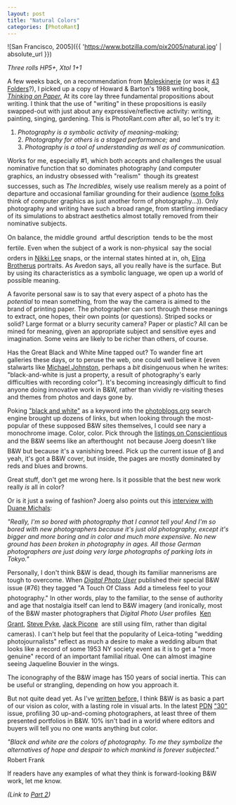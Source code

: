```yaml
---
layout: post
title: "Natural Colors"
categories: [PhotoRant]
---
```



![San Francisco, 2005]({{ 'https://www.botzilla.com/pix2005/natural.jpg' | absolute_url }})


<i>Three rolls HP5+, Xtol 1+1</i>

A few weeks back, on a recommendation from <a href="http://www.moleskinerie.com/">Moleskinerie</a> (or was it <a href="http://www.43folders.com/">43 Folders</a>?), I picked up a copy of Howard & Barton's 1988 writing book, <a href="http://www.powells.com/cgi-bin/biblio?partner_id=25342&cgi=biblio&show=trade+paperback:0688077587:0688077587:4.95"><cite>Thinking on Paper.</cite></a> At its core lay three fundamental propositions about writing. I think that the use of "writing" in these propositions is easily swapped-out with just about any expressive/reflective activity: writing, painting, singing, gardening. This is PhotoRant.com after all, so let's try it:

<!--more-->
1. <i>Photography is a symbolic activity of meaning-making;</i><br />2. <i>Photography for others is a staged performance;</i> and<br />3. <i>Photography is a tool of understanding as well as of communication.</i>

Works for me, especially #1, which both accepts and challenges the usual nominative function that so dominates photography (and computer graphics, an industry obsessed with "realism" &#151; though its greatest successes, such as <i>The Incredibles,</i> wisely use realism merely as a point of departure and occasional familiar grounding for their audience (<a href="http://www.syabi.com/">some folks</a> think of computer graphics as just another form of photography...)). Only photography and writing have such a broad range, from startling immediacy of its simulations to abstract aesthetics almost totally removed from their nominative subjects.

On balance, the middle ground &#151; artful description &#151; tends to be the most fertile. Even when the subject of a work is non-physical &#151; say the social orders in <a href="http://www.tonkonow.com/lee.html">Nikki Lee</a> snaps, or the internal states hinted at in, oh, <a href="http://www.culturebase.net/artist.php?735">Elina Brotherus</a> portraits. As Avedon says, all you really have is the surface. But by using its characteristics as a symbolic language, we open up a world of possible meaning.

A favorite personal saw is to say that every aspect of a photo has the <i>potential</i> to mean something, from the way the camera is aimed to the brand of printing paper. The photographer can sort through these meanings to extract, one hopes, their own points (or questions). Striped socks or solid? Large format or a blurry security camera? Paper or plastic? All can be mined for meaning, given an appropriate subject and sensitive eyes and imagination. Some veins are likely to be richer than others, of course.

Has the Great Black and White Mine tapped out? To wander fine art galleries these days, or to peruse the web, one could well believe it (even stalwarts like <a href="http://www.luminous-landscape.com/columns/mj-dof-response.shtml">Michael Johnston,</a> perhaps a <i>bit</i> disingenuous when he writes: "black-and-white is just a property, a result of photography's early difficulties with recording color"). It's becoming increasingly difficult to find anyone doing innovative work in B&W, rather than vividly re-visiting theses and themes from photos and days gone by.

Poking <a href="http://www.photoblogs.org/search/?keyword=black+and+white">"black and white"</a> as a keyword into the <a href="http://www.photoblogs.org/">photoblogs.org</a> search engine brought up dozens of links, but when looking through the most-popular of these supposed B&W sites themselves, I could see nary a monochrome image. Color, color. Pick through the <a href="http://www.jmcolberg.com/weblog/archives/cat_contemporary_photographers.html">listings on Conscientious</a> and the B&W seems like an afterthought &#151; not because Joerg doesn't like B&W but because it's a vanishing breed. Pick up the current issue of <a href="http://www.foto8.com/">8</a> and yeah, it's got a B&W cover, but inside, the pages are mostly dominated by reds and blues and browns.

Great stuff, don't get me wrong here. Is it possible that the best new work really <i>is</i> all in color?

Or is it just a swing of fashion? Joerg also points out this <a href="http://www.pittsburghcitypaper.ws/scripts/printIt.cfm?ref=1889">interview with Duane Michals</a>:

<i>"Really, I'm so bored with photography that I cannot tell you! And I'm so bored with new photographers because it's just old photography, except it's bigger and more boring and in color and much more expensive. No new ground has been broken in photography in ages. All those German photographers are just doing very large photographs of parking lots in Tokyo."</i>

Personally, I don't think B&W is dead, though its familiar mannerisms are tough to overcome. When <a href="http://www.digitalphotouser.co.uk/"><cite>Digital Photo User</cite></a> published their special B&W issue (#76) they tagged "A Touch Of Class &#151; Add a timeless feel to your photography." In other words, play to the familiar, to the sense of authority and age that nostalgia itself can lend to B&W imagery (and ironically, most of the B&W master photographers that <cite>Digital Photo User</cite> profiles &#151; <a href="http://www.irish-photography.com/exhibitions/grant.html">Ken Grant</a>, <a href="http://www.pyke-eye.com/">Steve Pyke</a>, <a href="http://www.jackpicone.com">Jack Picone</a> &#151; are still using film, rather than digital cameras). I can't help but feel that the popularity of Leica-toting "wedding photojournalists" reflect as much a desire to make a wedding album that looks like a record of some 1953 NY society event as it is to get a "more genuine" record of an important familial ritual. One can almost imagine seeing Jaqueline Bouvier in the wings.

The iconography of the B&W image has 150 years of social inertia. This can be useful or strangling, depending on how you approach it.

But not quite dead yet. As I've <a href="{{ site.baseurl }}{% post_url 2003-09-15-Scotopic-Photo-Topic %}">written before,</a> I think B&W is as basic a part of our vision as color, with a lasting role in visual arts. In the latest <a href="http://www.pdnonline.com/">PDN</a> <a href="http://pdngallery.com/gallery/pdns30/2005/">"30"</a> issue, profiling 30 up-and-coming photographers, at least three of them presented portfolios in B&W. 10% isn't bad in a world where editors and buyers will tell you no one wants anything but color.

<i>"Black and white are the colors of photography. To me they symbolize the alternatives of hope and despair to which mankind is forever subjected."</i> &#151; Robert Frank

If readers have any examples of what they think is forward-looking B&W work, let me know.

<i>(Link to <a href="{{ site.baseurl }}{% post_url 2005-03-27-Natural-Colors-Part-2 %}">Part 2</a>)</i>
